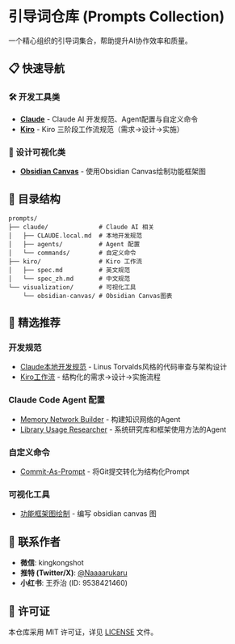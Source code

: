 # 引导词仓库 (Prompts Collection)

一个精心组织的引导词集合，帮助提升AI协作效率和质量。

## 📋 快速导航

### 🛠️ 开发工具类
- **[Claude](./prompts/claude/)** - Claude AI 开发规范、Agent配置与自定义命令
- **[Kiro](./prompts/kiro/)** - Kiro 三阶段工作流规范（需求→设计→实施）

### 🎨 设计可视化类  
- **[Obsidian Canvas](./prompts/visualization/obsidian-canvas/)** - 使用Obsidian Canvas绘制功能框架图

## 📂 目录结构

```
prompts/
├── claude/              # Claude AI 相关
│   ├── CLAUDE.local.md  # 本地开发规范
│   ├── agents/          # Agent 配置
│   └── commands/        # 自定义命令
├── kiro/                # Kiro 工作流
│   ├── spec.md          # 英文规范
│   └── spec_zh.md       # 中文规范
└── visualization/       # 可视化工具
    └── obsidian-canvas/ # Obsidian Canvas图表
```

## 🌟 精选推荐

### 开发规范
- [Claude本地开发规范](./prompts/claude/CLAUDE.local.md) - Linus Torvalds风格的代码审查与架构设计
- [Kiro工作流](./prompts/kiro/spec_zh.md) - 结构化的需求→设计→实施流程

### Claude Code Agent 配置
- [Memory Network Builder](./prompts/claude/agents/memory-network-builder.md) - 构建知识网络的Agent
- [Library Usage Researcher](./prompts/claude/agents/library-usage-researcher.md) - 系统研究库和框架使用方法的Agent

### 自定义命令
- [Commit-As-Prompt](./prompts/claude/commands/commit-as-prompt.md) - 将Git提交转化为结构化Prompt

### 可视化工具
- [功能框架图绘制](./prompts/visualization/obsidian-canvas/使用%20Obsidian%20Canvas%20绘制功能框架图.md) - 编写 obsidian canvas 图

## 👤 联系作者

- **微信**: kingkongshot
- **推特 (Twitter/X)**: [@Naaaarukaru](https://x.com/Naaaarukaru)
- **小红书**: 王乔治 (ID: 9538421460)


## 📄 许可证

本仓库采用 MIT 许可证，详见 [LICENSE](./LICENSE) 文件。